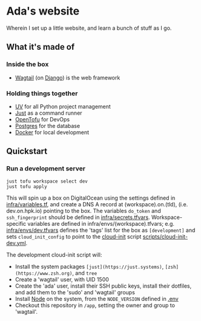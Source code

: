 # Ada's website

Wherein I set up a little website, and learn a bunch of stuff as I go.

## What it's made of

### Inside the box
- [Wagtail](https://wagtail.org) (on [Django](https://www.djangoproject.com)) is the web framework
<!-- - [Tailwind CSS](https://tailwindcss.com) for styling -->

### Holding things together
- [UV](https://github.com/astral-sh/uv) for all Python project management
- [Just](https://just.systems) as a command runner
- [OpenTofu](https://opentofu.org) for DevOps
- [Postgres](https://www.postgresql.org) for the database
- [Docker](https://www.docker.com) for local development

## Quickstart

### Run a development server
```
just tofu workspace select dev
just tofu apply
```
This will spin up a box on DigitalOcean using the settings defined in
[infra/variables.tf](infra/variables.tf), and create a DNS A record at
(workspace).on.(tld), (i.e. dev.on.hpk.io) pointing to the box. The variables
`do_token` and `ssh_fingerprint` should be defined in
[infra/secrets.tfvars](infra/secrets.tfvars). Workspace-specific variables are
defined in infra/envs/(workspace).tfvars; e.g.
[infra/envs/dev.tfvars](infra/envs/dev.tfvars) defines the 'tags' list for the
box as `[development]` and sets `cloud_init_config` to point to the
[cloud-init](https://cloud-init.io) script
[scripts/cloud-init-dev.yml](scripts/cloud-init-dev.yml).

The development cloud-init script will:
- Install the system packages `[just](https://just.systems)`, `[zsh](https://www.zsh.org)`,
  and `tree`
- Create a 'wagtail' user, with UID 1500
- Create the 'ada' user, install their SSH public keys, install their dotfiles,
  and add them to the 'sudo' and 'wagtail' groups
- Install [Node](http://nodejs.org) on the system, from the `NODE_VERSION`
  defined in [.env](.env)
- Checkout this repository in `/app`, setting the owner and group to 'wagtail'.